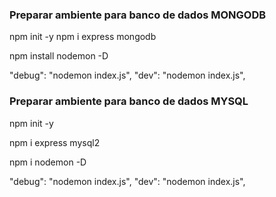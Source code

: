 ### Preparar ambiente para banco de dados MONGODB

npm init -y 
npm i express mongodb

npm install nodemon -D

"debug": "nodemon index.js",
"dev": "nodemon index.js",


### Preparar ambiente para banco de dados MYSQL

npm init -y

npm i express mysql2

npm i nodemon -D

"debug": "nodemon index.js",
"dev": "nodemon index.js",